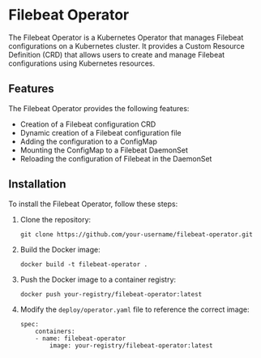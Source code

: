 # Filebeat Operator

The Filebeat Operator is a Kubernetes Operator that manages Filebeat configurations on a Kubernetes cluster. It provides a Custom Resource Definition (CRD) that allows users to create and manage Filebeat configurations using Kubernetes resources.

## Features

The Filebeat Operator provides the following features:

- Creation of a Filebeat configuration CRD
- Dynamic creation of a Filebeat configuration file
- Adding the configuration to a ConfigMap
- Mounting the ConfigMap to a Filebeat DaemonSet
- Reloading the configuration of Filebeat in the DaemonSet

## Installation

To install the Filebeat Operator, follow these steps:

1. Clone the repository:

    ```
    git clone https://github.com/your-username/filebeat-operator.git
    ```

2. Build the Docker image:

    ```
    docker build -t filebeat-operator .
    ```

3. Push the Docker image to a container registry:

    ```
    docker push your-registry/filebeat-operator:latest
    ```

4. Modify the `deploy/operator.yaml` file to reference the correct image:

    ```
    spec:
        containers:
        - name: filebeat-operator
            image: your-registry/filebeat-operator:latest
    ```

